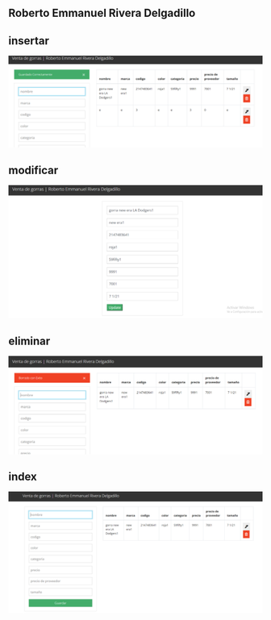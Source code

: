 ## Roberto Emmanuel Rivera Delgadillo



## insertar
![INSERTAR](https://github.com/REriveradelgadillo/UIII-act-2-CRUD-V2/blob/main/insertar.png)
## modificar
![MODIFICAR](https://github.com/REriveradelgadillo/UIII-act-2-CRUD-V2/blob/main/modificar.png)
## eliminar
![ELIMINAR](https://github.com/REriveradelgadillo/UIII-act-2-CRUD-V2/blob/main/Eliminar.png)
## index
![INDEX](https://github.com/REriveradelgadillo/UIII-act-2-CRUD-V2/blob/main/index.png)
